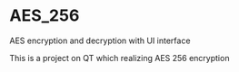 # AES_256
AES encryption and decryption with UI interface

This is a project on QT which realizing AES 256 encryption
